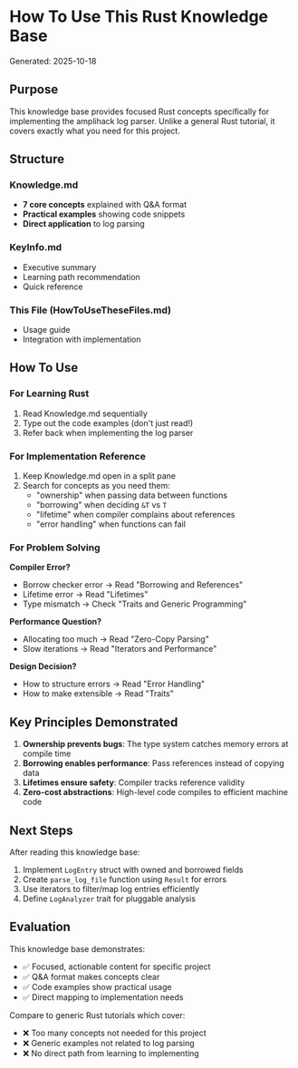 # How To Use This Rust Knowledge Base

Generated: 2025-10-18

## Purpose

This knowledge base provides focused Rust concepts specifically for implementing the amplihack log parser. Unlike a general Rust tutorial, it covers exactly what you need for this project.

## Structure

### Knowledge.md

- **7 core concepts** explained with Q&A format
- **Practical examples** showing code snippets
- **Direct application** to log parsing

### KeyInfo.md

- Executive summary
- Learning path recommendation
- Quick reference

### This File (HowToUseTheseFiles.md)

- Usage guide
- Integration with implementation

## How To Use

### For Learning Rust

1. Read Knowledge.md sequentially
2. Type out the code examples (don't just read!)
3. Refer back when implementing the log parser

### For Implementation Reference

1. Keep Knowledge.md open in a split pane
2. Search for concepts as you need them:
   - "ownership" when passing data between functions
   - "borrowing" when deciding `&T` vs `T`
   - "lifetime" when compiler complains about references
   - "error handling" when functions can fail

### For Problem Solving

**Compiler Error?**

- Borrow checker error → Read "Borrowing and References"
- Lifetime error → Read "Lifetimes"
- Type mismatch → Check "Traits and Generic Programming"

**Performance Question?**

- Allocating too much → Read "Zero-Copy Parsing"
- Slow iterations → Read "Iterators and Performance"

**Design Decision?**

- How to structure errors → Read "Error Handling"
- How to make extensible → Read "Traits"

## Key Principles Demonstrated

1. **Ownership prevents bugs**: The type system catches memory errors at compile time
2. **Borrowing enables performance**: Pass references instead of copying data
3. **Lifetimes ensure safety**: Compiler tracks reference validity
4. **Zero-cost abstractions**: High-level code compiles to efficient machine code

## Next Steps

After reading this knowledge base:

1. Implement `LogEntry` struct with owned and borrowed fields
2. Create `parse_log_file` function using `Result` for errors
3. Use iterators to filter/map log entries efficiently
4. Define `LogAnalyzer` trait for pluggable analysis

## Evaluation

This knowledge base demonstrates:

- ✅ Focused, actionable content for specific project
- ✅ Q&A format makes concepts clear
- ✅ Code examples show practical usage
- ✅ Direct mapping to implementation needs

Compare to generic Rust tutorials which cover:

- ❌ Too many concepts not needed for this project
- ❌ Generic examples not related to log parsing
- ❌ No direct path from learning to implementing
